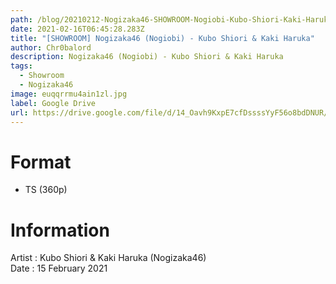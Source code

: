 ```yaml
---
path: /blog/20210212-Nogizaka46-SHOWROOM-Nogiobi-Kubo-Shiori-Kaki-Haruka
date: 2021-02-16T06:45:28.283Z
title: "[SHOWROOM] Nogizaka46 (Nogiobi) - Kubo Shiori & Kaki Haruka"
author: Chr0balord
description: Nogizaka46 (Nogiobi) - Kubo Shiori & Kaki Haruka
tags:
  - Showroom
  - Nogizaka46
image: euqqrrmu4ain1zl.jpg
label: Google Drive
url: https://drive.google.com/file/d/14_Oavh9KxpE7cfDssssYyF56o8bdDNUR/view?usp=sharing
---
```

# Format

* TS (360p)

# Information

Artist : Kubo Shiori & Kaki Haruka (Nogizaka46) \
Date : 15 February 2021